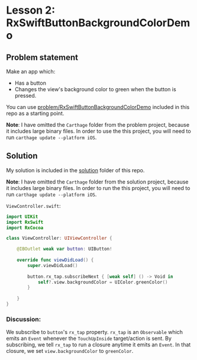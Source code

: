 # Lesson 2: RxSwiftButtonBackgroundColorDemo

## Problem statement

Make an app which:

* Has a button
* Changes the view's background color to green when the button is pressed.

You can use [problem/RxSwiftButtonBackgroundColorDemo](problem/RxSwiftButtonBackgroundColorDemo) included in this repo as a starting point.

**Note**: I have omitted the `Carthage` folder from the problem project, because it includes large binary files.  In order to use the this project, you will need to run `carthage update --platform iOS`.

## Solution

My solution is included in the [solution](solution) folder of this repo.

**Note**: I have omitted the `Carthage` folder from the solution project, because it includes large binary files.  In order to run the this project, you will need to run `carthage update --platform iOS`.

`ViewController.swift`:

```swift
import UIKit
import RxSwift
import RxCocoa

class ViewController: UIViewController {

    @IBOutlet weak var button: UIButton!
    
    override func viewDidLoad() {
        super.viewDidLoad()
        
        button.rx_tap.subscribeNext { [weak self] () -> Void in
            self?.view.backgroundColor = UIColor.greenColor()
        }
        
    }
}
```

### Discussion:

We subscribe to `button`'s `rx_tap` property.  `rx_tap` is an `Observable` which emits an `Event` whenever the `TouchUpInside` target/action is sent.  By subscribing, we tell `rx_tap` to run a closure anytime it emits an `Event`.  In that closure, we set `view.backgroundColor` to `greenColor`.
